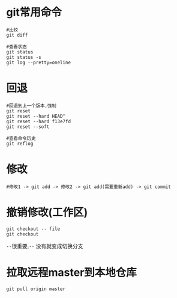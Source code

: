 # git常用命令

```git
#比较
git diff

#查看状态
git status
git status -s 
git log --pretty=oneline
```

# 回退

```git
#回退到上一个版本,强制
git reset
git reset --hard HEAD^
git reset --hard f13e7fd
git reset --soft

#查看命令历史
git reflog 
```

# 修改

```git
#修改1 -> git add -> 修改2 -> git add(需要重新add) -> git commit
```

# 撤销修改(工作区)

```git
git checkout -- file
git checkout
```

`--`很重要,`--` 没有就变成切换分支



# 拉取远程master到本地仓库

```git
git pull origin master
```